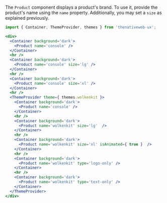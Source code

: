 The `Product` component displays a product's brand. To use it, provide the product's name using the `name` property. Additionally, you may set a `size` as explained previously.

```jsx
import { Container, ThemeProvider, themes } from 'thenativeweb-ux';

<div>
  <Container background='dark'>
    <Product name='console' />
  </Container>
  <hr />
  <Container background='dark'>
    <Product name='console' size='lg' />
  </Container>
  <hr />
  <Container background='dark'>
    <Product name='console' size='xl' />
  </Container>
  <hr />
  <ThemeProvider theme={ themes.wolkenkit }>
    <Container background='dark'>
      <Product name='console' />
    </Container>
    <hr />
    <Container background='dark'>
      <Product name='wolkenkit' size='lg'  />
    </Container>
    <hr />
    <Container background='dark'>
      <Product name='wolkenkit' size='xl' isAnimated={ true }  />
    </Container>
    <hr />
    <Container background='dark'>
      <Product name='wolkenkit' type='logo-only' />
    </Container>
    <hr />
    <Container background='dark'>
      <Product name='wolkenkit' type='text-only' />
    </Container>
  </ThemeProvider>
</div>
```
